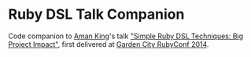 Ruby DSL Talk Companion
=======================

Code companion to [Aman King](http://www.amanking.com)'s talk ["Simple Ruby DSL Techniques: Big Project Impact"](http://www.slideshare.net/amanking/simple-ruby-dsl-techniques-big-project-impact), first delivered at [Garden City RubyConf 2014](http://www.gardencityruby.org/).
